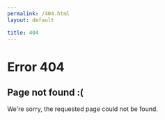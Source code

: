 ```yaml
---
permalink: /404.html
layout: default

title: 404
---
```


<!-- <h1 class="font-5xl"> 404 </h1> -->
<h1 class="font-5xl mb-0"> Error 404 </h1>

<h2 class="mt-0 "> Page not found :(</h2>

We're sorry, the requested page could not be found.